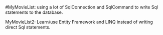 
#MyMovieList:
using a lot of SqlConnection and SqlCommand to write Sql statements to the database.

MyMovieList2:
Learn/use Entity Framework and LINQ instead of writing direct Sql statements.
